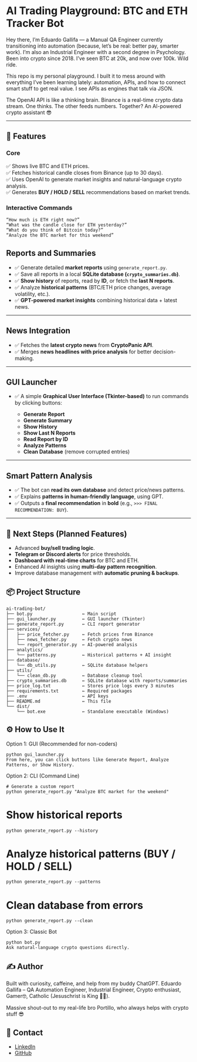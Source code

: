 # **AI Trading Playground: BTC and ETH Tracker Bot**

Hey there, I’m Eduardo Gallifa — a Manual QA Engineer currently transitioning into automation (because, let’s be real: better pay, smarter work). I’m also an Industrial Engineer with a second degree in Psychology. Been into crypto since 2018. I’ve seen BTC at 20k, and now over 100k. Wild ride.

This repo is my personal playground. I built it to mess around with everything I’ve been learning lately: automation, APIs, and how to connect smart stuff to get real value. I see APIs as engines that talk via JSON.

The OpenAI API is like a thinking brain. Binance is a real-time crypto data stream. One thinks. The other feeds numbers. Together? An AI-powered crypto assistant 😎

---

## **💬 Features**

### **Core**
✅ Shows live BTC and ETH prices.  
✅ Fetches historical candle closes from Binance (up to 30 days).  
✅ Uses OpenAI to generate market insights and natural-language crypto analysis.  
✅ Generates **BUY / HOLD / SELL** recommendations based on market trends.  

### **Interactive Commands**
```plaintext
“How much is ETH right now?”
“What was the candle close for ETH yesterday?”
“What do you think of Bitcoin today?”
“Analyze the BTC market for this weekend”
```
## **Reports and Summaries**
- ✅ Generate detailed **market reports** using `generate_report.py`.
- ✅ Save all reports in a local **SQLite database (`crypto_summaries.db`)**.
- ✅ **Show history** of reports, read by **ID**, or fetch the **last N reports**.
- ✅ Analyze **historical patterns** (BTC/ETH price changes, average volatility, etc.).
- ✅ **GPT-powered market insights** combining historical data + latest news.

---

## **News Integration**
- ✅ Fetches the **latest crypto news** from **CryptoPanic API**.
- ✅ Merges **news headlines with price analysis** for better decision-making.

---

## **GUI Launcher**
- ✅ A simple **Graphical User Interface (Tkinter-based)** to run commands by clicking buttons:

  - **Generate Report**  
  - **Generate Summary**  
  - **Show History**  
  - **Show Last N Reports**  
  - **Read Report by ID**  
  - **Analyze Patterns**  
  - **Clean Database** (remove corrupted entries)

---

## **Smart Pattern Analysis**
- ✅ The bot can **read its own database** and detect price/news patterns.
- ✅ Explains **patterns in human-friendly language**, using GPT.
- ✅ Outputs a **final recommendation** in **bold** (e.g., `>>> FINAL RECOMMENDATION: BUY`).

---

## **🧠 Next Steps (Planned Features)**
- Advanced **buy/sell trading logic**.  
- **Telegram or Discord alerts** for price thresholds.  
- **Dashboard with real-time charts** for BTC and ETH.  
- Enhanced AI insights using **multi-day pattern recognition**.  
- Improve database management with **automatic pruning & backups**.


## 📦 Project Structure
```plaintext
ai-trading-bot/
├── bot.py                   ← Main script
├── gui_launcher.py          ← GUI launcher (Tkinter)
├── generate_report.py       ← CLI report generator
├── services/
│   ├── price_fetcher.py     ← Fetch prices from Binance
│   ├── news_fetcher.py      ← Fetch crypto news
│   └── report_generator.py  ← AI-powered analysis
├── analytics/
│   └── patterns.py          ← Historical patterns + AI insight
├── database/
│   └── db_utils.py          ← SQLite database helpers
├── utils/
│   └── clean_db.py          ← Database cleanup tool
├── crypto_summaries.db      ← SQLite database with reports/summaries
├── price_log.txt            ← Stores price logs every 3 minutes
├── requirements.txt         ← Required packages
├── .env                     ← API keys
├── README.md                ← This file
└── dist/
    └── bot.exe              ← Standalone executable (Windows)
```
## ⚙️ How to Use It
Option 1: GUI (Recommended for non-coders)
```plaintext
python gui_launcher.py
From here, you can click buttons like Generate Report, Analyze Patterns, or Show History.
```
Option 2: CLI (Command Line)
```plaintext
# Generate a custom report
python generate_report.py "Analyze BTC market for the weekend"
```
# Show historical reports
```plaintext
python generate_report.py --history
```
# Analyze historical patterns (BUY / HOLD / SELL)
```plaintext
python generate_report.py --patterns
```
# Clean database from errors
```plaintext
python generate_report.py --clean
```
Option 3: Classic Bot
```plaintext
python bot.py
Ask natural-language crypto questions directly.
```
## ✍️ Author
Built with curiosity, caffeine, and help from my buddy ChatGPT.
Eduardo Gallifa – QA Automation Engineer, Industrial Engineer, Crypto enthusiast, Gamer🤓, Catholic (Jesuschrist is King 🗿👑).

Massive shout-out to my real-life bro Portillo, who always helps with crypto stuff 😎

## 📨 Contact
- [LinkedIn](https://www.linkedin.com/in/eduardogallifaochoa)
- [GitHub](https://github.com/eduardogallifaochoa)
